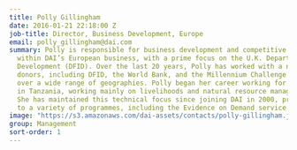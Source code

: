 ```yaml
---
title: Polly Gillingham
date: 2016-01-21 22:18:00 Z
job-title: Director, Business Development, Europe
email: polly_gillingham@dai.com
summary: Polly is responsible for business development and competitive tendering processes
  within DAI’s European business, with a prime focus on the U.K. Department for International
  Development (DFID). Over the last 20 years, Polly has worked with a number of different
  donors, including DFID, the World Bank, and the Millennium Challenge Corporation
  over a wide range of geographies. Polly began her career working for  consultancy
  in Tanzania, working mainly on livelihoods and natural resource management programmes.
  She has maintained this technical focus since joining DAI in 2000, providing support
  to a variety of programmes, including the Evidence on Demand service.
image: "https://s3.amazonaws.com/dai-assets/contacts/polly-gillingham.jpg"
group: Management
sort-order: 1
---
```


